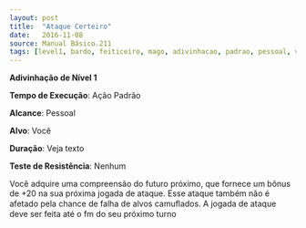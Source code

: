 ```yaml
---
layout: post
title:  "Ataque Certeiro"
date:   2016-11-08
source: Manual Básico.211
tags: [level1, bardo, feiticeiro, mago, adivinhacao, padrao, pessoal, voce, descarregar, nenhum]
---
```


**Adivinhação de Nível 1**

**Tempo de Execução**: Ação Padrão

**Alcance**: Pessoal

**Alvo**: Você

**Duração**: Veja texto

**Teste de Resistência**: Nenhum

Você adquire uma compreensão do futuro próximo, que fornece um bônus de +20 na sua próxima jogada de ataque. Esse
ataque também não é afetado pela chance de falha de alvos camuﬂados.
A jogada de ataque deve ser feita até o fm do seu próximo turno